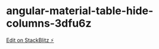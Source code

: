 # angular-material-table-hide-columns-3dfu6z

[Edit on StackBlitz ⚡️](https://stackblitz.com/edit/angular-material-table-hide-columns-3dfu6z)